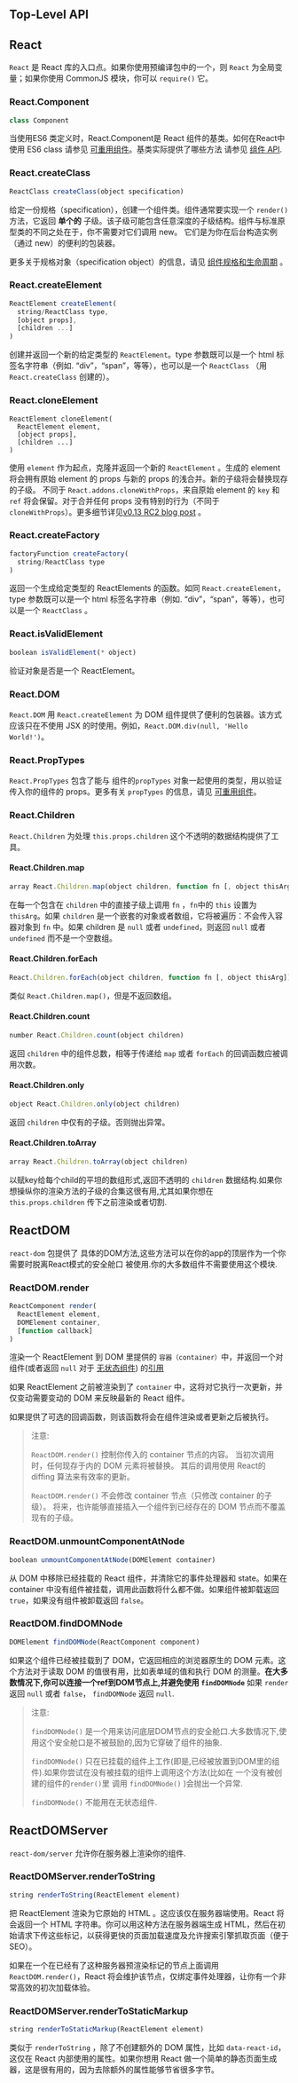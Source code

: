 ##  Top-Level API
## React

`React` 是 React 库的入口点。如果你使用预编译包中的一个，则 `React` 为全局变量；如果你使用 CommonJS 模块，你可以 `require()` 它。


### React.Component

```javascript
class Component
```

当使用ES6 类定义时，React.Component是 React 组件的基类。如何在React中使用 ES6 class 请参见 [可重用组件](http://reactjs.cn/react/docs/reusable-components-zh-CN.html#es6-classes)。基类实际提供了哪些方法 请参见 [组件 API](http://reactjs.cn/react/docs/component-api-zh-CN.html).


### React.createClass

```javascript
ReactClass createClass(object specification)
```

给定一份规格（specification），创建一个组件类。组件通常要实现一个 `render()` 方法，它返回 **单个的** 子级。该子级可能包含任意深度的子级结构。组件与标准原型类的不同之处在于，你不需要对它们调用 new。  它们是为你在后台构造实例（通过 new）的便利的包装器。

更多关于规格对象（specification object）的信息，请见 [组件规格和生命周期](http://reactjs.cn/react/docs/component-specs-zh-CN.html) 。


### React.createElement

```javascript
ReactElement createElement(
  string/ReactClass type,
  [object props],
  [children ...]
)
```

创建并返回一个新的给定类型的 `ReactElement`。type 参数既可以是一个 html 标签名字符串（例如. “div”，“span”，等等），也可以是一个 `ReactClass` （用 `React.createClass` 创建的）。



### React.cloneElement

```
ReactElement cloneElement(
  ReactElement element,
  [object props],
  [children ...]
)
```

使用 `element` 作为起点，克隆并返回一个新的 `ReactElement` 。生成的 element 将会拥有原始 element 的 props 与新的 props 的浅合并。新的子级将会替换现存的子级。 不同于 `React.addons.cloneWithProps`，来自原始 element 的 `key` 和 `ref` 将会保留。对于合并任何 props 没有特别的行为（不同于 `cloneWithProps`）。更多细节详见[v0.13 RC2 blog post](/react/blog/2015/03/03/react-v0.13-rc2.html) 。


### React.createFactory

```javascript
factoryFunction createFactory(
  string/ReactClass type
)
```

返回一个生成给定类型的 ReactElements 的函数。如同 `React.createElement`，type 参数既可以是一个 html 标签名字符串（例如. “div”，“span”，等等），也可以是一个 `ReactClass` 。


### React.isValidElement

```javascript
boolean isValidElement(* object)
```

验证对象是否是一个 ReactElement。


### React.DOM

`React.DOM` 用 `React.createElement` 为 DOM 组件提供了便利的包装器。该方式应该只在不使用 JSX 的时使用。例如，`React.DOM.div(null, 'Hello World!')`。


### React.PropTypes

`React.PropTypes` 包含了能与 组件的`propTypes` 对象一起使用的类型，用以验证传入你的组件的 props。更多有关 `propTypes` 的信息，请见 [可重用组件](http://reactjs.cn/react/docs/reusable-components-zh-CN.html)。


### React.Children

`React.Children` 为处理 `this.props.children` 这个不透明的数据结构提供了工具。

#### React.Children.map

```javascript
array React.Children.map(object children, function fn [, object thisArg])
```

在每一个包含在 `children` 中的直接子级上调用 `fn` ，`fn`中的 `this` 设置为 `thisArg`。如果 `children` 是一个嵌套的对象或者数组，它将被遍历：不会传入容器对象到 `fn` 中。如果 children 是 `null` 或者 `undefined`，则返回 `null` 或者 `undefined` 而不是一个空数组。

#### React.Children.forEach

```javascript
React.Children.forEach(object children, function fn [, object thisArg])
```

类似 `React.Children.map()`，但是不返回数组。

#### React.Children.count

```javascript
number React.Children.count(object children)
```

返回 `children` 中的组件总数，相等于传递给 `map` 或者 `forEach` 的回调函数应被调用次数。

#### React.Children.only

```javascript
object React.Children.only(object children)
```

返回 `children` 中仅有的子级。否则抛出异常。

#### React.Children.toArray

```javascript
array React.Children.toArray(object children)
```

以赋key给每个child的平坦的数组形式,返回不透明的 `children` 数据结构.如果你想操纵你的渲染方法的子级的合集这很有用,尤其如果你想在 `this.props.children` 传下之前渲染或者切割.

## ReactDOM

`react-dom` 包提供了 具体的DOM方法,这些方法可以在你的app的顶层作为一个你需要时脱离React模式的安全舱口 被使用.你的大多数组件不需要使用这个模块.

### ReactDOM.render

```javascript
ReactComponent render(
  ReactElement element,
  DOMElement container,
  [function callback]
)
```

渲染一个 ReactElement 到 DOM 里提供的 `容器（container）`中，并返回一个对 组件(或者返回 `null` 对于 [无状态组件](http://reactjs.cn/react/docs/reusable-components-zh-CN.html#无状态函数)) 的[引用](http://reactjs.cn/react/docs/more-about-refs.html)

如果 ReactElement 之前被渲染到了 `container` 中，这将对它执行一次更新，并仅变动需要变动的 DOM 来反映最新的 React 组件。

如果提供了可选的回调函数，则该函数将会在组件渲染或者更新之后被执行。

> 注意:
>
> `ReactDOM.render()` 控制你传入的 container 节点的内容。
>  当初次调用时，任何现存于内的 DOM 元素将被替换。
>  其后的调用使用 React的 diffing 算法来有效率的更新。
>
> `ReactDOM.render()` 不会修改 container 节点（只修改 container 的子级）。
>  将来，也许能够直接插入一个组件到已经存在的 DOM 节点而不覆盖
>  现有的子级。


### ReactDOM.unmountComponentAtNode

```javascript
boolean unmountComponentAtNode(DOMElement container)
```

从 DOM 中移除已经挂载的 React 组件，并清除它的事件处理器和 state。如果在 container 中没有组件被挂载，调用此函数将什么都不做。如果组件被卸载返回 `true`，如果没有组件被卸载返回 `false`。


### ReactDOM.findDOMNode

```javascript
DOMElement findDOMNode(ReactComponent component)
```
如果这个组件已经被挂载到了 DOM，它返回相应的浏览器原生的 DOM 元素。这个方法对于读取 DOM 的值很有用，比如表单域的值和执行 DOM 的测量。**在大多数情况下,你可以连接一个ref到DOM节点上,并避免使用 `findDOMNode`** 如果 `render` 返回 `null` 或者 `false`， `findDOMNode` 返回 `null`.

> 注意:
>
> `findDOMNode()` 是一个用来访问底层DOM节点的安全舱口.大多数情况下,使用这个安全舱口是不被鼓励的,因为它穿破了组件的抽象.
>
> `findDOMNode()` 只在已挂载的组件上工作(即是,已经被放置到DOM里的组件).如果你尝试在没有被挂载的组件上调用这个方法(比如在 一个没有被创建的组件的`render()`里 调用 `findDOMNode()` )会抛出一个异常.
>
> `findDOMNode()` 不能用在无状态组件.

## ReactDOMServer

`react-dom/server` 允许你在服务器上渲染你的组件.

### ReactDOMServer.renderToString

```javascript
string renderToString(ReactElement element)
```

把 ReactElement 渲染为它原始的 HTML 。这应该仅在服务器端使用。React 将会返回一个 HTML 字符串。你可以用这种方法在服务器端生成 HTML，然后在初始请求下传这些标记，以获得更快的页面加载速度及允许搜索引擎抓取页面（便于 SEO）。

如果在一个在已经有了这种服务器预渲染标记的节点上面调用 `ReactDOM.render()`，React 将会维护该节点，仅绑定事件处理器，让你有一个非常高效的初次加载体验。


### ReactDOMServer.renderToStaticMarkup

```javascript
string renderToStaticMarkup(ReactElement element)
```

类似于 `renderToString` ，除了不创建额外的 DOM 属性，比如 `data-react-id`，这仅在 React 内部使用的属性。如果你想用 React 做一个简单的静态页面生成器，这是很有用的，因为去除额外的属性能够节省很多字节。